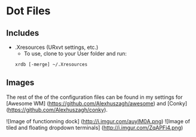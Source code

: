 # Dot Files

## Includes

* .Xresources (URxvt settings, etc.)
    * To use, clone to your User folder and run:
    ```
    xrdb [-merge] ~/.Xresources
    ```



## Images

The rest of the of the configuration files can be found in my settings for [Awesome WM] (https://github.com/Alexhuszagh/awesome) and [Conky] (https://github.com/Alexhuszagh/conky).

![Image of functionning dock]
(http://i.imgur.com/auyIM0A.png)
![Image of tiled and floating dropdown terminals]
(http://i.imgur.com/ZqAPFi4.png)
